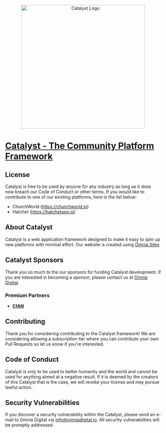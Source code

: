 <p align="center"><a href="https://omniadigital.io" target="_blank"><img src="https://content.app-sources.com/s/91507677463936751/uploads/Logos/catalyst-logo-1070605.svg" width="400" alt="Catalyst Logo"></a></p>

<p align="center"><a href="https://omniadigital.io" target="_blank"><h1>Catalyst - The Community Platform Framework</h1></a></p>

## License

Catalyst is free to be used by anyone for any industry as long as it does now breach our Code of Conduct or other terms.
If you would like to contribute to one of our existing platforms, here is the list below:
- ChurchWorld (https://churchworld.io)
- Hatchet (https://hatchetapp.io)

## About Catalyst

Catalyst is a web application framework designed to make it easy to spin up new platforms with minimal effort.
Our website is created using [Omnia Sites](https://omnia.church/sites)

## Catalyst Sponsors

Thank you so much to the our sponsors for funding Catalyst development. If you are interested in becoming a sponsor, please contact us at [Omnia Digital](https://omniadigital.io).

### Premium Partners

- **[CfAN](https://cfan.org)**

## Contributing

Thank you for considering contributing to the Catalyst framework! We are considering allowing a subscription tier where you can contribute your own Pull Requests so let us know if you're interested.

## Code of Conduct

Catalyst is only to be used to better humanity and the world and cannot be used for anything aimed at a negative result. If it is deemed by the creators of this Catalyst that is the case, we will revoke your license and may pursue lawful action.

## Security Vulnerabilities

If you discover a security vulnerability within the Catalyst, please send an e-mail to Omnia Digital via [info@omniadigital.io](mailto:info@omniadigital.io). All security vulnerabilities will be promptly addressed.

